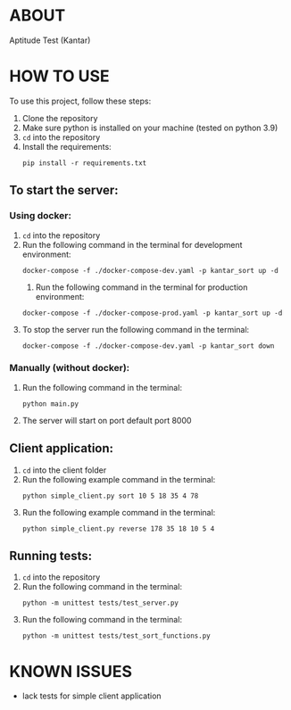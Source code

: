 # ABOUT

Aptitude Test (Kantar)

# HOW TO USE

To use this project, follow these steps:

1. Clone the repository
2. Make sure python is installed on your machine (tested on python 3.9)
3. `cd` into the repository
4. Install the requirements:
    ```
    pip install -r requirements.txt
    ```

## To start the server:

### Using docker:

1. `cd` into the repository
2. Run the following command in the terminal for development environment:
    ```
    docker-compose -f ./docker-compose-dev.yaml -p kantar_sort up -d 
    ```
    1. Run the following command in the terminal for production environment:
    ```
    docker-compose -f ./docker-compose-prod.yaml -p kantar_sort up -d 
    ```
3. To stop the server run the following command in the terminal:
    ```
    docker-compose -f ./docker-compose-dev.yaml -p kantar_sort down
    ```

### Manually (without docker):

1. Run the following command in the terminal:
    ```
    python main.py
    ```
2. The server will start on port default port 8000

## Client application:

1. `cd` into the client folder
2. Run the following example command in the terminal:
    ```
    python simple_client.py sort 10 5 18 35 4 78
    ```
3. Run the following example command in the terminal:
    ```
    python simple_client.py reverse 178 35 18 10 5 4  
    ```

## Running tests:

1. `cd` into the repository
2. Run the following command in the terminal:
    ```
    python -m unittest tests/test_server.py
    ```
3. Run the following command in the terminal:
    ```
    python -m unittest tests/test_sort_functions.py
    ```

# KNOWN ISSUES

- lack tests for simple client application

